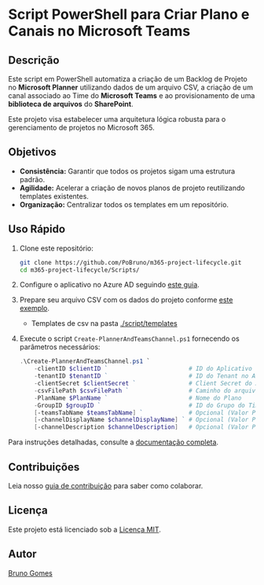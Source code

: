 # Script PowerShell para Criar Plano e Canais no Microsoft Teams

## Descrição

Este script em PowerShell automatiza a criação de um Backlog de Projeto no **Microsoft Planner** utilizando dados de um arquivo CSV, a criação de um canal associado ao Time do **Microsoft Teams** e ao provisionamento de uma **biblioteca de arquivos** do **SharePoint**.

Este projeto visa estabelecer uma arquitetura lógica robusta para o gerenciamento de projetos no Microsoft 365.

## Objetivos

- **Consistência:** Garantir que todos os projetos sigam uma estrutura padrão.
- **Agilidade:** Acelerar a criação de novos planos de projeto reutilizando templates existentes.
- **Organização:** Centralizar todos os templates em um repositório.

## Uso Rápido

1. Clone este repositório:
    ```bash
    git clone https://github.com/PoBruno/m365-project-lifecycle.git
    cd m365-project-lifecycle/Scripts/
    ```

2. Configure o aplicativo no Azure AD seguindo [este guia](./docs/azure-ad-setup.md).

3. Prepare seu arquivo CSV com os dados do projeto conforme [este exemplo](./docs/csv-templates.md).
    - Templates de csv na pasta [./script/templates](./script/templates)

4. Execute o script `Create-PlannerAndTeamsChannel.ps1` fornecendo os parâmetros necessários:

    ```powershell
    .\Create-PlannerAndTeamsChannel.ps1 `
        -clientID $clientID `                       # ID do Aplicativo no Azure AD
        -tenantID $tenantID `                       # ID do Tenant no Azure AD
        -clientSecret $clientSecret `               # Client Secret do Aplicativo no Azure AD
        -csvFilePath $csvFilePath `                 # Caminho do arquivo CSV
        -PlanName $PlanName `                       # Nome do Plano
        -GroupID $groupID `                         # ID do Grupo do Time
        [-teamsTabName $teamsTabName] `             # Opcional (Valor Padrão: {"Planner"})
        [-channelDisplayName $channelDisplayName] ` # Opcional (Valor Padrão: {-PlanName})
        [-channelDescription $channelDescription]   # Opcional (Valor Padrão: "Projeto - {-PlanName}")

Para instruções detalhadas, consulte a [documentação completa](./docs/overview.md).

## Contribuições

Leia nosso [guia de contribuição](./docs/contributing.md) para saber como colaborar.

## Licença

Este projeto está licenciado sob a [Licença MIT](./LICENSE.md).

## Autor

[Bruno Gomes](https://github.com/PoBruno)
